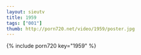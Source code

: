 ```yaml
--- 
layout: sieutv
title: 1959
tags: ["001"]
thumb: http://porn720.net/video/1959/poster.jpg
---
```

{% include porn720 key="1959" %} 

